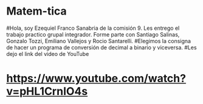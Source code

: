 # Matem-tica

#Hola, soy Ezequiel Franco Sanabria de la comisión 9. Les entrego el trabajo practico grupal integrador. Forme parte con Santiago Salinas, Gonzalo Tozzi, Emiliano Vallejos y Rocio Santarelli.
#Elegimos la consigna de hacer un programa de conversión de decimal a binario y viceversa.
#Les dejo el link del video de YouTube
# https://www.youtube.com/watch?v=pHL1CrnIO4s
